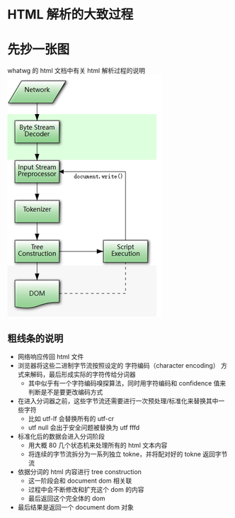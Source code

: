 # HTML 解析的大致过程

# 先抄一张图

whatwg 的 html 文档中有关 html 解析过程的说明
![HTML Parsing](public/htmlParse.png)

## 粗线条的说明

- 网络响应传回 html 文件
- 浏览器将这些二进制字节流按照设定的 字符编码（character encoding） 方式来解码，最后形成实际的字符传给分词器
  - 其中似乎有一个字符编码嗅探算法，同时用字符编码和 confidence 值来判断是不是要更改编码方式
- 在进入分词器之前，这些字节流还需要进行一次预处理/标准化来替换其中一些字符
  - 比如 utf-lf 会替换所有的 utf-cr
  - utf null 会出于安全问题被替换为 utf fffd
- 标准化后的数据会进入分词阶段
  - 用大概 80 几个状态机来处理所有的 html 文本内容
  - 将连续的字节流拆分为一系列独立 tokne，并将配对好的 tokne 返回字节流
- 依据分词的 html 内容进行 tree construction
  - 这一阶段会和 document dom 相关联
  - 过程中会不断修改和扩充这个 dom 的内容
  - 最后返回这个完全体的 dom
- 最后结果是返回一个 document dom 对象
